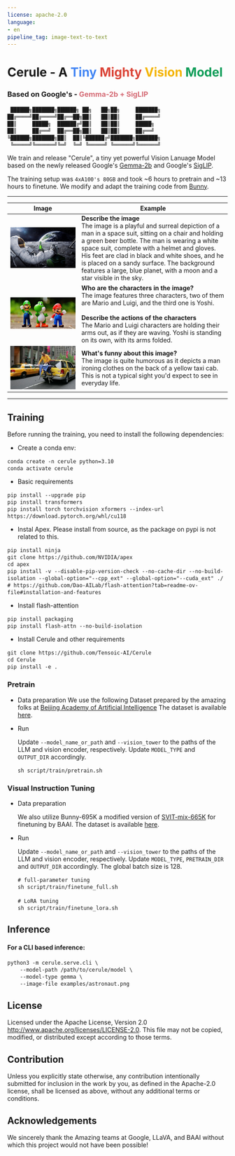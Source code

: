 ```yaml
---
license: apache-2.0
language:
- en
pipeline_tag: image-text-to-text
---
```


# Cerule - A <span style="color: #4285F4;">Tiny</span> <span style="color: #DB4437;">Mighty</span> <span style="color: #F4B400;">Vision</span> <span style="color: #0F9D58;">Model</span>
### Based on Google's - <span style="color: #D56c76;">Gemma-2b + SigLIP</span>



```
 ██████╗███████╗██████╗ ██╗   ██╗██╗     ███████╗
██╔════╝██╔════╝██╔══██╗██║   ██║██║     ██╔════╝
██║     █████╗  ██████╔╝██║   ██║██║     █████╗  
██║     ██╔══╝  ██╔══██╗██║   ██║██║     ██╔══╝  
╚██████╗███████╗██║  ██║╚██████╔╝███████╗███████╗
 ╚═════╝╚══════╝╚═╝  ╚═╝ ╚═════╝ ╚══════╝╚══════╝                                                               
 ```                                                               


                        


We train and release "Cerule", a tiny yet powerful Vision Lanuage Model based on the newly released Google's [Gemma-2b](https://huggingface.co/google/gemma-2b) and Google's [SigLIP](https://huggingface.co/google/siglip-so400m-patch14-384). 


The training setup was `4xA100's 80GB` and took ~6 hours to pretrain and ~13 hours to finetune. We modify and adapt the training code from [Bunny](https://github.com/BAAI-DCAI/Bunny). 

---
| Image | Example |
|-------|---------|
| ![astronaut](examples/astronaut.png) | **Describe the image**<br>The image is a playful and surreal depiction of a man in a space suit, sitting on a chair and holding a green beer bottle. The man is wearing a white space suit, complete with a helmet and gloves. His feet are clad in black and white shoes, and he is placed on a sandy surface. The background features a large, blue planet, with a moon and a star visible in the sky. |
| ![mario](examples/mario.png) | **Who are the characters in the image?**<br>The image features three characters, two of them are Mario and Luigi, and the third one is Yoshi.<br><br>**Describe the actions of the characters**<br>The Mario and Luigi characters are holding their arms out, as if they are waving. Yoshi is standing on its own, with its arms folded. |
| ![extreme_ironing](examples/extreme_ironing.jpg) | **What's funny about this image?**<br>The image is quite humorous as it depicts a man ironing clothes on the back of a yellow taxi cab. This is not a typical sight you'd expect to see in everyday life. |
---


## Training

Before running the training, you need to install the following dependencies:

* Create a conda env:
```
conda create -n cerule python=3.10
conda activate cerule
```
* Basic requirements
```
pip install --upgrade pip
pip install transformers
pip install torch torchvision xformers --index-url https://download.pytorch.org/whl/cu118
```

* Instal Apex. Please install from source, as the package on pypi is not related to this.
```
pip install ninja
git clone https://github.com/NVIDIA/apex
cd apex
pip install -v --disable-pip-version-check --no-cache-dir --no-build-isolation --global-option="--cpp_ext" --global-option="--cuda_ext" ./
# https://github.com/Dao-AILab/flash-attention?tab=readme-ov-file#installation-and-features
```
* Install flash-attention
```
pip install packaging
pip install flash-attn --no-build-isolation
```
* Install Cerule and other requirements
```
git clone https://github.com/Tensoic-AI/Cerule
cd Cerule
pip install -e .
```

### Pretrain

* Data preparation
  We use the following Dataset prepared by the amazing folks at [Beijing Academy of Artificial Intelligence](https://huggingface.co/BAAI)
  The dataset is available [here](https://www.modelscope.cn/datasets/BoyaWu10/Bunny-v1.0-data).

* Run

  Update `--model_name_or_path` and `--vision_tower` to the paths of the LLM and vision encoder, respectively. Update `MODEL_TYPE` and `OUTPUT_DIR` accordingly.

  ```shell
  sh script/train/pretrain.sh
  ```

### Visual Instruction Tuning

* Data preparation

  We also utilize Bunny-695K a modified version of [SVIT-mix-665K](https://arxiv.org/abs/2307.04087) for finetuning by BAAI.
  The dataset is available [here](https://www.modelscope.cn/datasets/BoyaWu10/Bunny-v1.0-data).

* Run

  Update `--model_name_or_path` and `--vision_tower` to the paths of the LLM and vision encoder, respectively. Update `MODEL_TYPE`, `PRETRAIN_DIR` and `OUTPUT_DIR` accordingly. The global batch size is 128.
  
  ```shell
  # full-parameter tuning
  sh script/train/finetune_full.sh
  
  # LoRA tuning
  sh script/train/finetune_lora.sh
  ```


## Inference
#### For a CLI based inference:
```
python3 -m cerule.serve.cli \
	--model-path /path/to/cerule/model \
	--model-type gemma \
	--image-file examples/astronaut.png
```

## License
Licensed under the Apache License, Version 2.0 http://www.apache.org/licenses/LICENSE-2.0. This file may not be copied, modified, or distributed except according to those terms.

## Contribution
Unless you explicitly state otherwise, any contribution intentionally submitted for inclusion in the work by you, as defined in the Apache-2.0 license, shall be licensed as above, without any additional terms or conditions.

## Acknowledgements
We sincerely thank the Amazing teams at Google, LLaVA, and BAAI without which this project would not have been possible!






